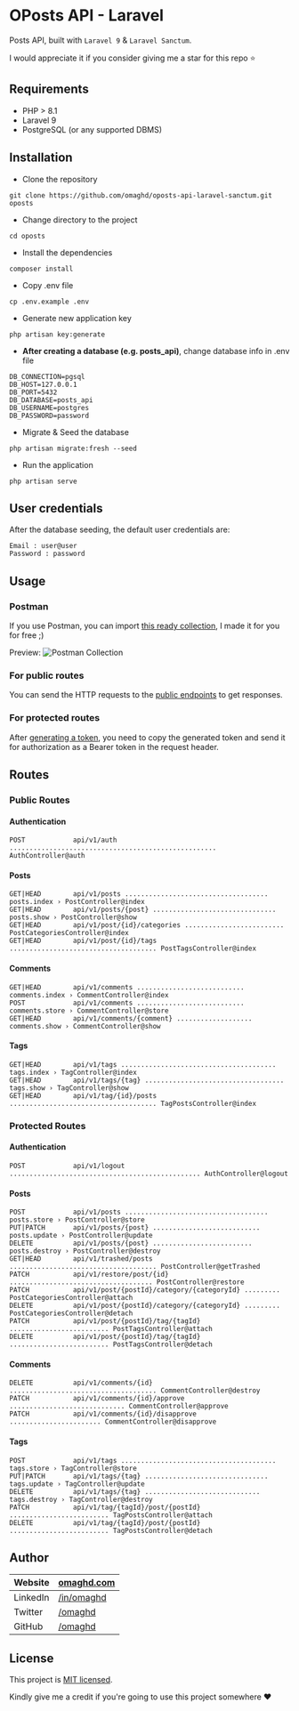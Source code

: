 # OPosts API - Laravel

Posts API, built with `Laravel 9` & `Laravel Sanctum`.

I would appreciate it if you consider giving me a star for this repo ⭐

## Requirements

- PHP > 8.1
- Laravel 9
- PostgreSQL (or any supported DBMS)

## Installation

- Clone the repository

```
git clone https://github.com/omaghd/oposts-api-laravel-sanctum.git oposts
```

- Change directory to the project

```
cd oposts
```

- Install the dependencies

```
composer install 
```

- Copy .env file

```
cp .env.example .env
```

- Generate new application key

```
php artisan key:generate
```

- **After creating a database (e.g. posts_api)**, change database info in .env file

```
DB_CONNECTION=pgsql
DB_HOST=127.0.0.1
DB_PORT=5432
DB_DATABASE=posts_api
DB_USERNAME=postgres
DB_PASSWORD=password
```

- Migrate & Seed the database

```
php artisan migrate:fresh --seed
```

- Run the application

```
php artisan serve
```

## User credentials

After the database seeding, the default user credentials are:

```
Email : user@user
Password : password
```

## Usage

### Postman

If you use Postman, you can
import [this ready collection](https://www.omaghd.com/projects/laravel/oposts/collection.json), I made it for you for
free ;)

Preview:
![Postman Collection](https://www.omaghd.com/projects/laravel/oposts/postman-collection.png "Postman Collection")

### For public routes

You can send the HTTP requests to the [public endpoints](#public-routes) to get responses.

### For protected routes

After [generating a token](#authentication-1), you need to copy the generated token and send it for authorization as a
Bearer token in the request header.

## Routes

### Public Routes

#### Authentication

```
POST            api/v1/auth .................................................... AuthController@auth  
```

#### Posts

```
GET|HEAD        api/v1/posts .................................... posts.index › PostController@index  
GET|HEAD        api/v1/posts/{post} ............................... posts.show › PostController@show  
GET|HEAD        api/v1/post/{id}/categories ......................... PostCategoriesController@index  
GET|HEAD        api/v1/post/{id}/tags ..................................... PostTagsController@index  
```

#### Comments

```
GET|HEAD        api/v1/comments ........................... comments.index › CommentController@index  
POST            api/v1/comments ........................... comments.store › CommentController@store  
GET|HEAD        api/v1/comments/{comment} ................... comments.show › CommentController@show  
```

#### Tags

```
GET|HEAD        api/v1/tags ....................................... tags.index › TagController@index  
GET|HEAD        api/v1/tags/{tag} ................................... tags.show › TagController@show  
GET|HEAD        api/v1/tag/{id}/posts ..................................... TagPostsController@index  
```

### Protected Routes

#### Authentication

```
POST            api/v1/logout ................................................ AuthController@logout  
```

#### Posts

```
POST            api/v1/posts .................................... posts.store › PostController@store  
PUT|PATCH       api/v1/posts/{post} ........................... posts.update › PostController@update  
DELETE          api/v1/posts/{post} ......................... posts.destroy › PostController@destroy  
GET|HEAD        api/v1/trashed/posts ..................................... PostController@getTrashed  
PATCH           api/v1/restore/post/{id} .................................... PostController@restore  
PATCH           api/v1/post/{postId}/category/{categoryId} ......... PostCategoriesController@attach  
DELETE          api/v1/post/{postId}/category/{categoryId} ......... PostCategoriesController@detach  
PATCH           api/v1/post/{postId}/tag/{tagId} ......................... PostTagsController@attach  
DELETE          api/v1/post/{postId}/tag/{tagId} ......................... PostTagsController@detach  
```

#### Comments

```
DELETE          api/v1/comments/{id} ..................................... CommentController@destroy  
PATCH           api/v1/comments/{id}/approve ............................. CommentController@approve  
PATCH           api/v1/comments/{id}/disapprove ....................... CommentController@disapprove  
```

#### Tags

```
POST            api/v1/tags ....................................... tags.store › TagController@store  
PUT|PATCH       api/v1/tags/{tag} ............................... tags.update › TagController@update  
DELETE          api/v1/tags/{tag} ............................. tags.destroy › TagController@destroy  
PATCH           api/v1/tag/{tagId}/post/{postId} ......................... TagPostsController@attach  
DELETE          api/v1/tag/{tagId}/post/{postId} ......................... TagPostsController@detach  
```

## Author

| Website  | [omaghd.com](https://omaghd.com)             |
|----------|----------------------------------------------|
| LinkedIn | [/in/omaghd](https://linkedin.com/in/omaghd) |
| Twitter  | [/omaghd](https://twitter.com/OmaghD)        |
| GitHub   | [/omaghd](https://github.com/omaghd)         |

## License

This project is [MIT licensed](https://choosealicense.com/licenses/mit/).

Kindly give me a credit if you're going to use this project somewhere ❤️
